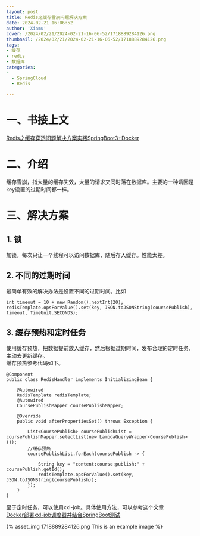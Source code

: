 ```yaml
---
layout: post
title: Redis之缓存雪崩问题解决方案
date: 2024-02-21 16:06:52
author: 'Xiamu'
cover: /2024/02/21/2024-02-21-16-06-52/1718889284126.png
thumbnail: /2024/02/21/2024-02-21-16-06-52/1718889284126.png
tags:
- 缓存
- redis
- 数据库
categories:
- 
  - SpringCloud
  - Redis

---
```



# 一、书接上文

[Redis之缓存穿透问题解决方案实践SpringBoot3+Docker](https://blog.csdn.net/m0_51390969/article/details/136209924?spm=1001.2014.3001.5502)

# 二、介绍

缓存雪崩，指大量的缓存失效，大量的请求又同时落在数据库。主要的一种诱因是key设置的过期时间都一样。

# 三、解决方案

## 1. 锁

加锁，每次只让一个线程可以访问数据库，随后存入缓存。性能太差。

## 2. 不同的过期时间

最简单有效的解决办法是设置不同的过期时间。比如

```prism language-java
int timeout = 10 + new Random().nextInt(20);
redisTemplate.opsForValue().set(key, JSON.toJSONString(coursePublish), timeout, TimeUnit.SECONDS);
```

## 3. 缓存预热和定时任务

使用缓存预热，把数据提前放入缓存，然后根据过期时间，发布合理的定时任务，主动去更新缓存。  
缓存预热参考代码如下。

```prism language-java
@Component
public class RedisHandler implements InitializingBean {
   
    @Autowired
    RedisTemplate redisTemplate;
    @Autowired
    CoursePublishMapper coursePublishMapper;

    @Override
    public void afterPropertiesSet() throws Exception {
   
        List<CoursePublish> coursePublishList = coursePublishMapper.selectList(new LambdaQueryWrapper<CoursePublish>());
        //缓存预热
        coursePublishList.forEach(coursePublish -> {
   
            String key = "content:course:publish:" + coursePublish.getId();
            redisTemplate.opsForValue().set(key, JSON.toJSONString(coursePublish));
        });
    }
}
```

至于定时任务，可以使用xxl-job。具体使用方法，可以参考这个文章  
[Docker部署xxl-job调度器并结合SpringBoot测试](https://blog.csdn.net/m0_51390969/article/details/135992339)

{% asset_img 1718889284126.png This is an example image %}
